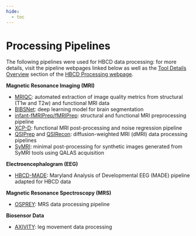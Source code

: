 ```yaml
---
hide:
  - toc
---
```


# Processing Pipelines
The following pipelines were used for HBCD data processing: for more details, visit the pipeline webpages linked below as well as the [Tool Details Overview](https://hbcd-cbrain-processing.readthedocs.io/latest/tool_details.html) section of the [HBCD Processing webpage](https://hbcd-cbrain-processing.readthedocs.io/latest/index.html).

**Magnetic Resonance Imaging (MRI)**    
- [MRIQC](https://mriqc.readthedocs.io/en/latest/): automated extraction of image quality metrics from structural (T1w and T2w) and functional MRI data  
- [BIBSNet](https://bibsnet.readthedocs.io/en/latest/): deep learning model for brain segmentation
- [infant-fMRIPrep/fMRIPrep](https://nibabies.readthedocs.io/en/latest/): structural and functional MRI preprocessing pipeline   
- [XCP-D](https://xcp-d.readthedocs.io/en/latest/): functional MRI post-processing and noise regression pipeline  
- [QSIPrep](https://qsiprep.readthedocs.io/en/latest/) and [QSIRecon](https://qsirecon.readthedocs.io/en/latest/): diffusion-weighted MRI (dMRI) data processing pipelines  
-  [SyMRI](https://hbcd-symri-postproc.readthedocs.io/en/latest/index.html): minimal post-processing for synthetic images generated from SyMRI tools using QALAS acquisition

**Electroencephalogram (EEG)**
- [HBCD-MADE](https://docs-hbcd-made.readthedocs.io/en/latest/): Maryland Analysis of Developmental EEG (MADE) pipeline adapted for HBCD data

**Magnetic Resonance Spectroscopy (MRS)**
- [OSPREY](https://osprey-bids.readthedocs.io/en/latest/index.html): MRS data processing pipeline

**Biosensor Data**
- [AXIVITY](https://hbcd-motion-postproc.readthedocs.io/en/latest/): leg movement data processing